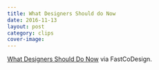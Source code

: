 ```yaml
---
title: What Designers Should do Now
date: 2016-11-13
layout: post
category: clips
cover-image:
---
```


[What Designers Should Do Now](https://www.fastcodesign.com/3065502/what-designers-should-do-now) via FastCoDesign.